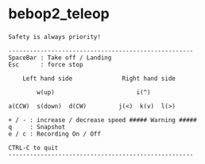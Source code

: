 # bebop2_teleop

###

    Safety is always priority!
    
    ----------------------------------------------------
    SpaceBar : Take off / Landing
    Esc      : force stop
    
        Left hand side              Right hand side

            w(up)                       i(^)

    a(CCW)  s(down)  d(CW)         j(<)  k(v)  l(>)

    + / - : increase / decrease speed ##### Warning #####
    q     : Snapshot
    e / c : Recording On / Off
    
    CTRL-C to quit
    ----------------------------------------------------
